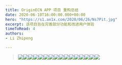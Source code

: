 ```yaml
---
title: OriginECN APP 项目 重构总结
date: 2020-06-10T16:00:00.000+00:00
hero: "https://s1.ax1x.com/2020/06/26/Ns7Pit.jpg"
excerpt: 该项目旨在完善部分功能和改进用户体验
timeToRead: 4
authors:
- Li Zhipeng

---
```

> ![](https://s1.ax1x.com/2020/06/26/Ns7SZd.jpg)![](https://s1.ax1x.com/2020/06/26/NsTxqH.jpg)![](https://s1.ax1x.com/2020/06/26/NsTvse.jpg)![](https://s1.ax1x.com/2020/06/26/NsTjMD.jpg)![](https://s1.ax1x.com/2020/06/26/Ns7FRf.jpg)![](https://s1.ax1x.com/2020/06/26/Ns7EQS.jpg)![](https://s1.ax1x.com/2020/06/26/Ns7mZj.jpg)![](https://s1.ax1x.com/2020/06/26/Nsqb0e.jpg)![](https://s1.ax1x.com/2020/06/26/Ns7uon.jpg)![](https://s1.ax1x.com/2020/06/26/Ns7Miq.jpg)![](https://s1.ax1x.com/2020/06/26/Ns7lWV.jpg)![](https://s1.ax1x.com/2020/06/26/Ns7JL4.jpg)![](https://s1.ax1x.com/2020/06/26/Ns7Nw9.jpg)![](https://s1.ax1x.com/2020/06/26/Ns7GyF.jpg)![](https://s1.ax1x.com/2020/06/26/Ns7syD.jpg)![](https://s1.ax1x.com/2020/06/26/Ns7teJ.jpg)
